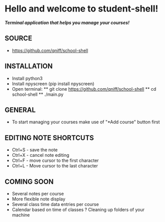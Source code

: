# Hello and welcome to student-shell!
***Terminal application that helps you manage your courses!***

## SOURCE
* https://github.com/qniff/school-shell


## INSTALLATION
* Install python3
* Install npyscreen (pip install npyscreen)
* Open terminal:
** git clone https://github.com/qniff/school-shell
** cd school-shell
** ./main.py


## GENERAL
* To start managing your courses make use of "*Add course" button first


## EDITING NOTE SHORTCUTS
* Ctrl+S - save the note
* Ctrl+X - cancel note editing
* Ctrl+F - move cursor to the first character
* Ctrl+L - Move cursor to the last character


## COMING SOON
* Several notes per course
* More flexible note display
* Several class time data entries per course
* Calendar based on time of classes
? Cleaning up folders of your machine